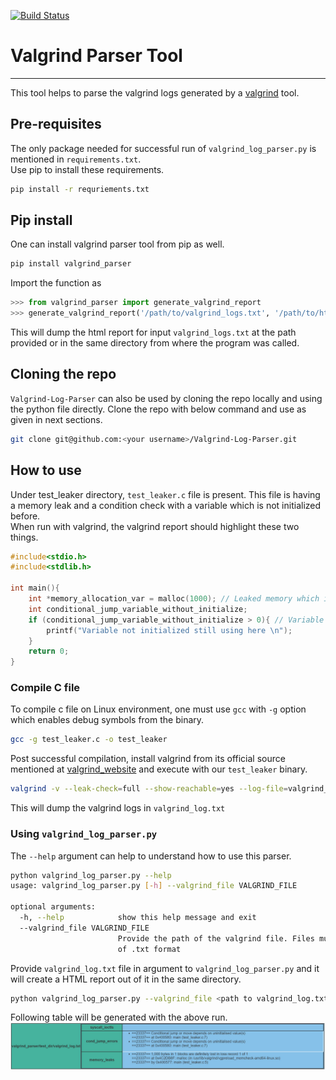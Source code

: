 [![Build Status](https://travis-ci.com/siddheshsathe/Valgrind-Log-Parser.svg?branch=master)](https://travis-ci.com/siddheshsathe/Valgrind-Log-Parser)
# Valgrind Parser Tool
---
This tool helps to parse the valgrind logs generated by a [valgrind](http://valgrind.org/) tool.

## Pre-requisites
The only package needed for successful run of `valgrind_log_parser.py` is mentioned in `requirements.txt`. <br>
Use pip to install these requirements.
```bash
pip install -r requriements.txt
```
## Pip install
One can install valgrind parser tool from pip as well.
```bash
pip install valgrind_parser
```
Import the function as
```python
>>> from valgrind_parser import generate_valgrind_report
>>> generate_valgrind_report('/path/to/valgrind_logs.txt', '/path/to/html_report.html')
```
This will dump the html report for input `valgrind_logs.txt` at the path provided or in the same directory from where the program was called.

## Cloning the repo
`Valgrind-Log-Parser` can also be used by cloning the repo locally and using the python file directly.
Clone the repo with below command and use as given in next sections.
```bash
git clone git@github.com:<your username>/Valgrind-Log-Parser.git
```

## How to use
Under test_leaker directory, `test_leaker.c` file is present. This file is having a memory leak and a condition check with a variable which is not initialized before. <br>
When run with valgrind, the valgrind report should highlight these two things.
```c
#include<stdio.h>
#include<stdlib.h>

int main(){
    int *memory_allocation_var = malloc(1000); // Leaked memory which is never freed
    int conditional_jump_variable_without_initialize;
    if (conditional_jump_variable_without_initialize > 0){ // Variable used without initialization
        printf("Variable not initialized still using here \n");
    }
    return 0;
}
```

### Compile C file
To compile c file on Linux environment, one must use `gcc` with `-g` option which enables debug symbols from the binary.
```bash
gcc -g test_leaker.c -o test_leaker
```
Post successful compilation, install valgrind from its official source mentioned at [valgrind_website](http://valgrind.org/) and execute with our `test_leaker` binary.
```bash
valgrind -v --leak-check=full --show-reachable=yes --log-file=valgrind_log.txt ./test_leaker
```
This will dump the valgrind logs in `valgrind_log.txt`

### Using `valgrind_log_parser.py`
The `--help` argument can help to understand how to use this parser.
```bash
python valgrind_log_parser.py --help
usage: valgrind_log_parser.py [-h] --valgrind_file VALGRIND_FILE

optional arguments:
  -h, --help            show this help message and exit
  --valgrind_file VALGRIND_FILE
                        Provide the path of the valgrind file. Files must be
                        of .txt format
```
Provide `valgrind_log.txt` file in argument to `valgrind_log_parser.py` and it will create a HTML report out of it in the same directory.
```bash
python valgrind_log_parser.py --valgrind_file <path to valgrind_log.txt file>
```
Following table will be generated with the above run.
<img src="valgrind_parser/valgrind_report.jpg" alt="Valgrind HTML Report">
